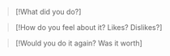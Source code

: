 > [!What did you do?]

> [!How do you feel about it? Likes? Dislikes?]

> [!Would you do it again? Was it worth]

